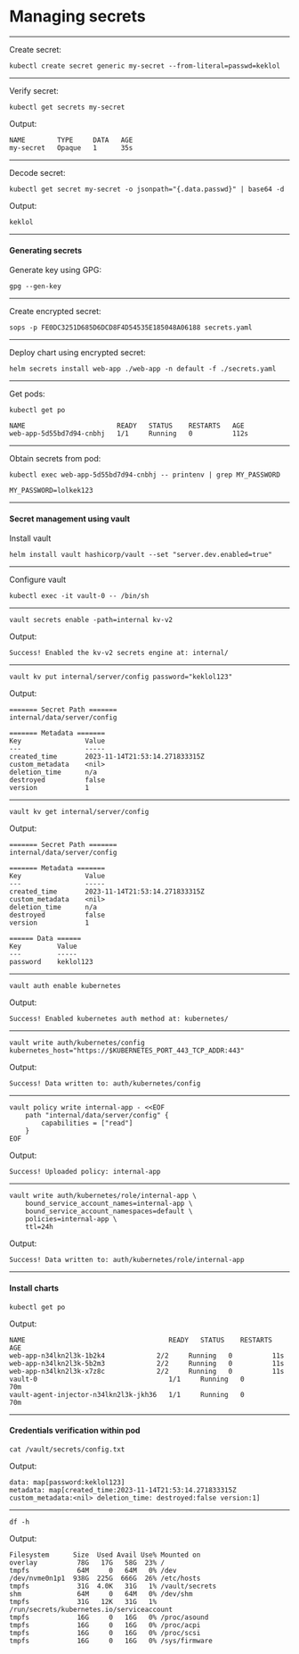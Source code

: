 # Managing secrets

---

Create secret:

```
kubectl create secret generic my-secret --from-literal=passwd=keklol
```

---

Verify secret:

```
kubectl get secrets my-secret
```

Output:

```
NAME        TYPE     DATA   AGE
my-secret   Opaque   1      35s
```

---

Decode secret:

```
kubectl get secret my-secret -o jsonpath="{.data.passwd}" | base64 -d
```

Output:

```
keklol
```

---

#### Generating secrets

Generate key using GPG:

```
gpg --gen-key
```

---

Create encrypted secret:

```
sops -p FE0DC3251D685D6DCD8F4D54535E185048A06188 secrets.yaml
```

---

Deploy chart using encrypted secret:

```
helm secrets install web-app ./web-app -n default -f ./secrets.yaml
```

---

Get pods:

```
kubectl get po
```

```
NAME                       READY   STATUS    RESTARTS   AGE
web-app-5d55bd7d94-cnbhj   1/1     Running   0          112s
```

---

Obtain secrets from pod:

```
kubectl exec web-app-5d55bd7d94-cnbhj -- printenv | grep MY_PASSWORD
```

```
MY_PASSWORD=lolkek123
```

---

#### Secret management using vault

Install vault

```
helm install vault hashicorp/vault --set "server.dev.enabled=true"
```

---

Configure vault

```
kubectl exec -it vault-0 -- /bin/sh
```

---

```
vault secrets enable -path=internal kv-v2
```

Output:

```
Success! Enabled the kv-v2 secrets engine at: internal/
```

---

```
vault kv put internal/server/config password="keklol123"
```

Output:

```
======= Secret Path =======
internal/data/server/config

======= Metadata =======
Key                Value
---                -----
created_time       2023-11-14T21:53:14.271833315Z
custom_metadata    <nil>
deletion_time      n/a
destroyed          false
version            1
```

---

```
vault kv get internal/server/config
```

Output:

```
======= Secret Path =======
internal/data/server/config

======= Metadata =======
Key                Value
---                -----
created_time       2023-11-14T21:53:14.271833315Z
custom_metadata    <nil>
deletion_time      n/a
destroyed          false
version            1

====== Data ======
Key         Value
---         -----
password    keklol123
```

---

```
vault auth enable kubernetes
```

Output:

```
Success! Enabled kubernetes auth method at: kubernetes/
```

---

```
vault write auth/kubernetes/config kubernetes_host="https://$KUBERNETES_PORT_443_TCP_ADDR:443"
```

Output:

```
Success! Data written to: auth/kubernetes/config
```

---

```
vault policy write internal-app - <<EOF
    path "internal/data/server/config" {
        capabilities = ["read"]
    }
EOF
```

Output:

```
Success! Uploaded policy: internal-app
```

---

```
vault write auth/kubernetes/role/internal-app \
    bound_service_account_names=internal-app \
    bound_service_account_namespaces=default \
    policies=internal-app \
    ttl=24h
```

Output:

```
Success! Data written to: auth/kubernetes/role/internal-app
```

---

#### Install charts

```
kubectl get po
```

Output:

```
NAME                                    READY   STATUS    RESTARTS   AGE
web-app-n34lkn2l3k-1b2k4             2/2     Running   0          11s
web-app-n34lkn2l3k-5b2m3             2/2     Running   0          11s
web-app-n34lkn2l3k-x7z8c             2/2     Running   0          11s
vault-0                                 1/1     Running   0          70m
vault-agent-injector-n34lkn2l3k-jkh36   1/1     Running   0          70m
```

---

#### Credentials verification within pod

```
cat /vault/secrets/config.txt
```

Output:

```
data: map[password:keklol123]
metadata: map[created_time:2023-11-14T21:53:14.271833315Z custom_metadata:<nil> deletion_time: destroyed:false version:1]
```

---

```
df -h
```

Output:

```
Filesystem      Size  Used Avail Use% Mounted on
overlay          78G   17G   58G  23% /
tmpfs            64M     0   64M   0% /dev
/dev/nvme0n1p1  938G  225G  666G  26% /etc/hosts
tmpfs            31G  4.0K   31G   1% /vault/secrets
shm              64M     0   64M   0% /dev/shm
tmpfs            31G   12K   31G   1% /run/secrets/kubernetes.io/serviceaccount
tmpfs            16G     0   16G   0% /proc/asound
tmpfs            16G     0   16G   0% /proc/acpi
tmpfs            16G     0   16G   0% /proc/scsi
tmpfs            16G     0   16G   0% /sys/firmware
```
